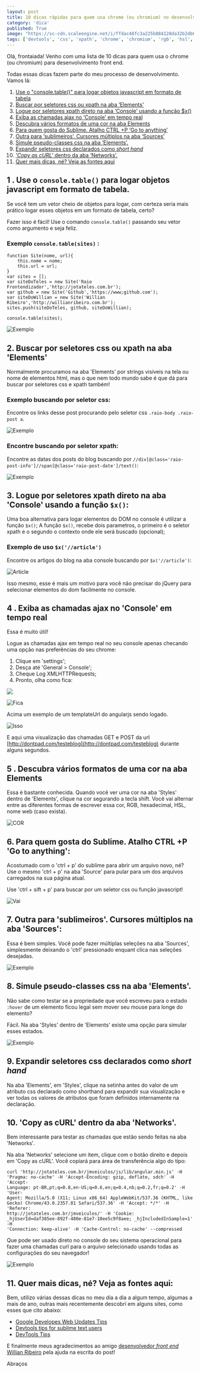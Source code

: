 ```yaml
---
layout: post
title: 10 dicas rápidas para quem usa chrome (ou chromium) no desenvolvimento front end.
category: 'dica'
published: True
image: "https://sc-cdn.scaleengine.net/i/ffdac48fc3a225b884128da32b2db6ae.png"
tags: ['devtools', 'css', 'xpath', 'chrome', 'chromium', 'rgb', 'hsl', 'curl', ':hover', ':active']
---
```


Olá, frontaiada! Venho com uma lista de 10 dicas para quem usa o chrome (ou chromium) para desenvolvimento front end.

Todas essas dicas fazem parte do meu processo de desenvolvimento. Vamos lá:

1. [Use o "console.table()" para logar objetos javascript em formato de tabela](#use-o-consoletable-para-logar-objetos-javascript-em-formato-de-tabela)
2. [Buscar por seletores css ou xpath na aba ‘Elements’](#buscar-por-seletores-css-ou-xpath-na-aba-elements)
3. [Logue por seletores xpath direto na aba ‘Console’ usando a função $x()](#logue-por-seletores-xpath-direto-na-aba-console-usando-a-funo-x) 
4. [Exiba as chamadas ajax no ‘Console’ em tempo real](#exiba-as-chamadas-ajax-no-console-em-tempo-real)
5. [Descubra vários formatos de uma cor na aba Elements](#descubra-vrios-formatos-de-uma-cor-na-aba-elements)
6. [Para quem gosta do Sublime. Atalho CTRL +P ‘Go to anything’](#para-quem-gosta-do-sublime-atalho-ctrl-p-go-to-anything)
7. [Outra para ‘sublimeiros’. Cursores múltiplos na aba ‘Sources’](#outra-para-sublimeiros-cursores-mltiplos-na-aba-sources)
8. [Simule pseudo-classes css na aba ‘Elements’.](#simule-pseudo-classes-css-na-aba-elements)
9. [Expandir seletores css declarados como *short hand*](#expandir-seletores-css-declarados-como-short-hand)
10. [ *'Copy as cURL'* dentro da aba ‘Networks’.](#copy-as-curl-dentro-da-aba-networks)
11. [Quer mais dicas, né? Veja as fontes aqui](#quer-mais-dicas-n-veja-as-fontes-aqui)

## 1 . Use o `console.table()` para logar objetos javascript em formato de tabela.

Se você tem um vetor cheio de objetos para logar, com certeza seria mais prático logar esses objetos em um formato de tabela, certo?

Fazer isso é fácil! Use o comando `console.table()` passando seu vetor como argumento e seja feliz.

### Exemplo `console.table(sites)` :


    function Site(nome, url){
        this.nome = nome;
        this.url = url;  
    }
    var sites = [];
    var siteDoTeles = new Site('Raio Frontendizador','http://jotateles.com.br');
    var github = new Site('Github','https://www;github.com');
    var siteDoWillian = new Site('Willian Ribeiro','http://willianribeiro.com.br');
    sites.push(siteDoTeles, github, siteDoWillian);

    console.table(sites);

![Exemplo](https://sc-cdn.scaleengine.net/i/ffdac48fc3a225b884128da32b2db6ae.png)

## 2. Buscar por seletores css ou xpath na aba 'Elements'

Normalmente procuramos na aba 'Elements' por strings visíveis na tela ou nome de elementos html, mas o que nem todo mundo sabe é que dá para buscar por seletores css e xpath também!

### Exemplo buscando por seletor css:
Encontre os links desse post procurando pelo seletor css `.raio-body .raio-post a`.

![Exemplo](https://sc-cdn.scaleengine.net/i/bcc20c42449d451e39a724b9447cb150.png)

### Encontre buscando por seletor xpath:

Encontre as datas dos posts do blog buscando por `//div[@class='raio-post-info']//span[@class='raio-post-date']/text()`:

![Exemplo](https://sc-cdn.scaleengine.net/i/2e150a77b0d54fed794c29b14f86442f.png)

## 3. Logue por seletores xpath direto na aba 'Console' usando a função `$x()`:

Uma boa alternativa para logar elementos do DOM no console é utilizar a função `$x()`;
A função `$x()`, recebe dois parametros, o primeiro é o seletor xpath e o segundo o contexto onde ele será buscado (opcional); 

### Exemplo de uso `$x('//article')`
Encontre os artigos do blog na aba console buscando por `$x('//article')`:

![Article](https://sc-cdn.scaleengine.net/i/2b03ba36860bb8136e43d1d3eaf82998.png)

Isso mesmo, esse é mais um motivo para você não precisar do jQuery para selecionar elementos do dom facilmente no console.

## 4 . Exiba as chamadas ajax no 'Console' em tempo real

Essa é muito útil!

Logue as chamadas ajax em tempo real no seu console apenas checando uma opção nas preferências do seu chrome:

1.  Clique em 'settings';
2.  Desça até 'General > Console';
3.  Cheque Log XMLHTTPRequests;
4.  Pronto, olha como fica:

![](https://sc-cdn.scaleengine.net/i/9bff157c74c1e2b5b55a2fbe330e9f59.png)

![Fica](https://sc-cdn.scaleengine.net/i/229144a80649a0950248ee05c4e4b8cd.png)

Acima um exemplo de um templateUrl do angularjs sendo logado.


![Isso](https://sc-cdn.scaleengine.net/i/f71c8d7fc9e24f91b36521e9014ef52e.png)

E aqui uma visualização das chamadas GET e POST da url [http://dontpad.com/testeblog](http://dontpad.com/testeblog) durante alguns segundos.

## 5 . Descubra vários formatos de uma cor na aba Elements

Essa é bastante conhecida. Quando você ver uma cor na aba 'Styles' dentro de 'Elements', clique na cor segurando a tecla shift. Você vai alternar entre as diferentes formas de escrever essa cor, RGB, hexadecimal, HSL, nome web (caso exista).

![COR](http://cdn.tutorialzine.com/wp-content/uploads/2015/03/14.ColorFormat.gif)

## 6. Para quem gosta do Sublime. Atalho CTRL +P 'Go to anything':

Acostumado com o 'ctrl + p' do sublime para abrir um arquivo novo, né?
Use o mesmo 'ctrl + p' na aba 'Source' para pular para um dos arquivos carregados na sua página atual. 

Use 'ctrl + sift + p' para buscar por um seletor css ou função javascript!

![Vai](https://d262ilb51hltx0.cloudfront.net/max/800/1*v595nTQXCOB_FOzmaYWtrg.gif)

## 7. Outra para 'sublimeiros'. Cursores múltiplos na aba 'Sources':

Essa é bem simples. Você pode fazer múltiplas seleções na aba 'Sources', simplesmente deixando o 'ctrl' pressionado enquant clica nas seleções desejadas.

![Exemplo](https://d262ilb51hltx0.cloudfront.net/max/800/1*4svsSOFNREo3PYlqAIHMcw.gif)

## 8. Simule pseudo-classes css na aba 'Elements'.

Não sabe como testar se a propriedade que você escreveu para o estado `:hover` de um elemento ficou legal sem mover seu mouse para longe do elemento?

Fácil. Na aba 'Styles' dentro de 'Elements' existe uma opção para simular esses estados.

![Exemplo](http://georgik.sinusgear.com/wp-content/uploads/google-chrome-dev-hover.png)

## 9. Expandir seletores css declarados como *short hand*

Na aba 'Elements', em 'Styles', clique na setinha antes do valor de um atributo css declarado como shorthand para expandir sua visualização e ver todas os valores de atributos que foram definidos internamente na declaração.


## 10. 'Copy as cURL' dentro da aba 'Networks'.

Bem interessante para testar as chamadas que estão sendo feitas na aba 'Networks'.

Na aba 'Networks' selecione um item, clique com o botão direito e depois em 'Copy as cURL'. Você copiará para área de transferência algo do tipo:

    curl 'http://jotateles.com.br/jmveiculos/js/lib/angular.min.js' -H 
    'Pragma: no-cache' -H 'Accept-Encoding: gzip, deflate, sdch' -H 'Accept-   
    Language: pt-BR,pt;q=0.8,en-US;q=0.6,en;q=0.4,nb;q=0.2,fr;q=0.2' -H 'User-
    Agent: Mozilla/5.0 (X11; Linux x86_64) AppleWebKit/537.36 (KHTML, like 
    Gecko) Chrome/43.0.2357.81 Safari/537.36' -H 'Accept: */*' -H 'Referer: 
    http://jotateles.com.br/jmveiculos/' -H 'Cookie: 
    _hjUserId=daf385ee-892f-480e-81e7-10ee5c9f8aee; _hjIncludedInSample=1' -H 
    'Connection: keep-alive' -H 'Cache-Control: no-cache' --compressed

Que pode ser usado direto no console do seu sistema operacional para fazer uma chamadas curl para o arquivo selecionado usando todas as configurações do seu navegador!

![Exemplo](https://lh6.googleusercontent.com/-vGCP6Wrln1w/Ud2vAeCookI/AAAAAAAAA2w/Fc0qCO7bPew/w596-h398-no/copy-as-curl.gif)

## 11. Quer mais dicas, né? Veja as fontes aqui:

Bem, utilizo várias dessas dicas no meu dia a dia a algum tempo, algumas a mais de ano, outras mais recentemente descobrí em alguns sites, como esses que cito abaixo:

* [Google Developes Web Updates Tips](https://developers.google.com/web/updates/tip)
* [Devtools tips for sublime text users](https://medium.com/google-developers/devtools-tips-for-sublime-text-users-cdd559ee80f8)
* [DevTools Tips](http://devtoolstips.com/)

E finalmente meus agradecimentos ao amigo [desenvolvedor *front end* Willian Ribeiro](http://willianribeiro.com.br) pela ajuda na escrita do post!

Abraços